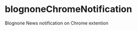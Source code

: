 blognoneChromeNotification
==========================

Blognone News notification on Chrome extention

